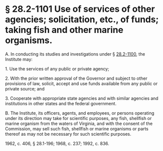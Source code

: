 # § 28.2-1101 Use of services of other agencies; solicitation, etc., of funds; taking fish and other marine organisms.

<p>A. In conducting its studies and investigations under § <a href='http://law.lis.virginia.gov/vacode/28.2-1100/'>28.2-1100</a>, the Institute may:</p><p>1. Use the services of any public or private agency;</p><p>2. With the prior written approval of the Governor and subject to other provisions of law, solicit, accept and use funds available from any public or private source; and</p><p>3. Cooperate with appropriate state agencies and with similar agencies and institutions in other states and the federal government.</p><p>B. The Institute, its officers, agents, and employees, or persons operating under its direction may take for scientific purposes, any fish, shellfish or marine organism from the waters of Virginia, and with the consent of the Commission, may sell such fish, shellfish or marine organisms or parts thereof as may not be necessary for such scientific purposes.</p><p>1962, c. 406, § 28.1-196; 1968, c. 237; 1992, c. 836.</p>